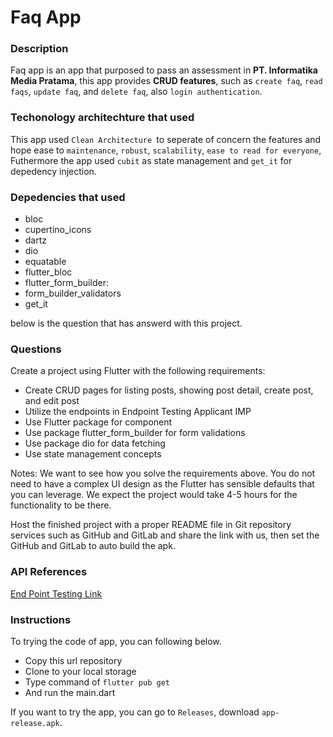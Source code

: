 # Faq App

### Description
Faq app is an app that purposed to pass an assessment in **PT. Informatika Media Pratama**, this app provides **CRUD features**, such as `create faq`, `read faqs`, `update faq`, and `delete faq`, also `login authentication`. 

### Techonology architechture that used
This app used `Clean Architecture `to seperate of concern the features and hope ease to `maintenance`, `robust`, `scalability`, `ease to read for everyone`, Futhermore the app used `cubit` as state management and `get_it` for depedency injection.

### Depedencies that used
- bloc
- cupertino_icons
- dartz
- dio
- equatable
- flutter_bloc
- flutter_form_builder:
- form_builder_validators
- get_it

below is the question that has answerd with this project.

### Questions
Create a project using Flutter with the following requirements:

- Create CRUD pages for listing posts, showing post detail, create post, and edit post
- Utilize the endpoints in Endpoint Testing Applicant IMP
- Use Flutter package for component
- Use package  flutter_form_builder for form validations
- Use package dio for data fetching
- Use state management concepts

Notes: We want to see how you solve the requirements above. You do not need to have a complex UI design as the Flutter has sensible defaults that you can leverage. We expect the project would take 4-5 hours for the functionality to be there.

Host the finished project with a proper README file in Git repository services such as GitHub and GitLab and share the link with us, then set the GitHub and GitLab to auto build the apk.

### API References
[End Point Testing Link](https://docs.google.com/presentation/d/1KFnIkUzhDNTpbfVTHdwzodCfm_EmEXaYvzAGbrE8gWc/edit#slide=id.g1e26a703cc0_0_122)

### Instructions
To trying the code of app, you can following below.
- Copy this url repository
- Clone to your local storage
- Type command of `flutter pub get`
- And run the main.dart

If you want to try the app, you can go to `Releases`, download `app-release.apk`.
